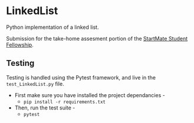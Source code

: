 # LinkedList

Python implementation of a linked list.

Submission for the take-home assesment portion of the [StartMate Student Fellowship](https://startmate.com/students).

## Testing

Testing is handled using the Pytest framework, and live in the `test_LinkedList.py` file.

- First make sure you have installed the project dependancies -
  - `pip install -r requirements.txt`
- Then, run the test suite -
  - `pytest`
